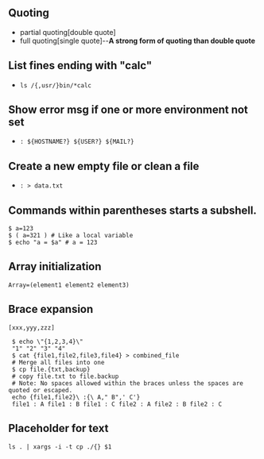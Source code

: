 ## Quoting
  * partial quoting[double quote]
  * full quoting[single quote]--**A strong form of quoting than double quote**
## List fines ending with "calc"  
  * `ls /{,usr/}bin/*calc`
## Show error msg if one or more environment not set
  * `: ${HOSTNAME?} ${USER?} ${MAIL?}`
## Create a new empty file or clean a file
  * `: > data.txt`
## Commands within parentheses starts a subshell.
  ```console
  $ a=123
  $ ( a=321 ) # Like a local variable
  $ echo "a = $a" # a = 123
  ```
## Array initialization
  `Array=(element1 element2 element3)`
## Brace expansion
 `[xxx,yyy,zzz]`
 ```console
  $ echo \"{1,2,3,4}\"
  "1" "2" "3" "4"
  $ cat {file1,file2,file3,file4} > combined_file
  # Merge all files into one
  $ cp file.{txt,backup}
  # copy file.txt to file.backup
  # Note: No spaces allowed within the braces unless the spaces are quoted or escaped.
  echo {file1,file2}\ :{\ A," B",' C'}
  file1 : A file1 : B file1 : C file2 : A file2 : B file2 : C
  ```
## Placeholder for text
  `ls . | xargs -i -t cp ./{} $1`